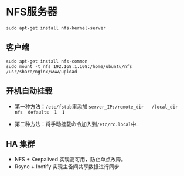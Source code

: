 # NFS服务器

```shell
sudo apt-get install nfs-kernel-server
```
## 客户端

```shell
sudo apt-get install nfs-common
sudo mount -t nfs 192.168.1.108:/home/ubuntu/nfs /usr/share/nginx/www/upload
```

## 开机自动挂载

- 第一种方法：`/etc/fstab`里添加  `server_IP:/remote_dir   /local_dir   nfs  defaults  1  1`

- 第二种方法：将手动挂载命令加入到`/etc/rc.local`中.

## HA 集群
- NFS + Keepalived
  实现高可用，防止单点故障。
- Rsync + Inotify
  实现主备间共享数据进行同步

